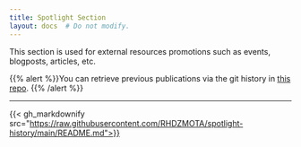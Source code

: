 ```yaml
---
title: Spotlight Section
layout: docs  # Do not modify.
---
```


This section is used for external resources promotions such as events, blogposts, articles, etc. 

{{% alert %}}You can retrieve
previous publications via the git history in [this repo](https://github.com/RHDZMOTA/spotlight-history).
{{% /alert %}}

----

{{< gh_markdownify src="https://raw.githubusercontent.com/RHDZMOTA/spotlight-history/main/README.md">}}
